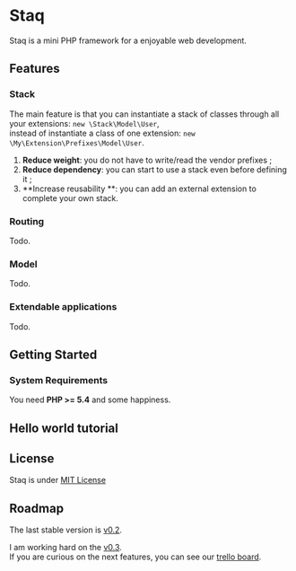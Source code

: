 Staq
======
Staq is a mini PHP framework for a enjoyable web development.



Features
--------


### Stack
The main feature is that you can instantiate a stack of classes through all your extensions: <code>new \Stack\Model\User</code>,<br>
instead of instantiate a class of one extension: <code>new \My\Extension\Prefixes\Model\User</code>.

1. **Reduce weight**: you do not have to write/read the vendor prefixes ;
2. **Reduce dependency**: you can start to use a stack even before defining it ;
3. **Increase reusability **: you can add an external extension to complete your own stack.


### Routing
Todo.


### Model 
Todo.


### Extendable applications
Todo.



Getting Started
--------


### System Requirements
You need **PHP >= 5.4** and some happiness.


## Hello world tutorial 



License
--------
Staq is under [MIT License](http://opensource.org/licenses/MIT)



Roadmap
--------
The last stable version is [v0.2](https://github.com/Pixel418/Staq/tree/v0.2).

I am working hard on the [v0.3](https://github.com/Pixel418/Staq/tree/v0.3). <br>
If you are curious on the next features, you can see our [trello board](https://trello.com/board/staq/50de3fe18942735c620000a9).
